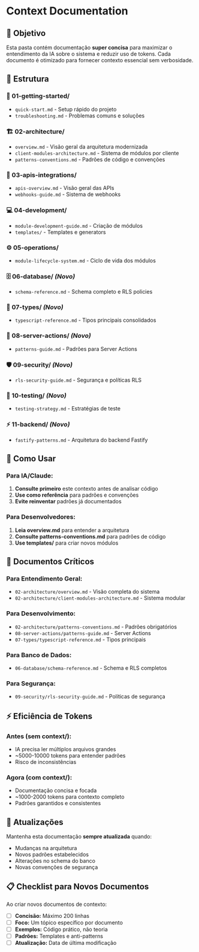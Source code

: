 # Context Documentation

## 🎯 Objetivo

Esta pasta contém documentação **super concisa** para maximizar o entendimento da IA sobre o sistema e reduzir uso de tokens. Cada documento é otimizado para fornecer contexto essencial sem verbosidade.

## 📁 Estrutura

### **🚀 01-getting-started/**
- `quick-start.md` - Setup rápido do projeto
- `troubleshooting.md` - Problemas comuns e soluções

### **🏗️ 02-architecture/**
- `overview.md` - Visão geral da arquitetura modernizada
- `client-modules-architecture.md` - Sistema de módulos por cliente
- `patterns-conventions.md` - Padrões de código e convenções

### **🔌 03-apis-integrations/**
- `apis-overview.md` - Visão geral das APIs
- `webhooks-guide.md` - Sistema de webhooks

### **💻 04-development/**
- `module-development-guide.md` - Criação de módulos
- `templates/` - Templates e generators

### **⚙️ 05-operations/**
- `module-lifecycle-system.md` - Ciclo de vida dos módulos

### **🗄️ 06-database/** *(Novo)*
- `schema-reference.md` - Schema completo e RLS policies

### **📝 07-types/** *(Novo)*
- `typescript-reference.md` - Tipos principais consolidados

### **🔐 08-server-actions/** *(Novo)*
- `patterns-guide.md` - Padrões para Server Actions

### **🛡️ 09-security/** *(Novo)*
- `rls-security-guide.md` - Segurança e políticas RLS

### **🧪 10-testing/** *(Novo)*
- `testing-strategy.md` - Estratégias de teste

### **⚡ 11-backend/** *(Novo)*
- `fastify-patterns.md` - Arquitetura do backend Fastify

## 🎯 Como Usar

### **Para IA/Claude:**
1. **Consulte primeiro** este contexto antes de analisar código
2. **Use como referência** para padrões e convenções
3. **Evite reinventar** padrões já documentados

### **Para Desenvolvedores:**
1. **Leia overview.md** para entender a arquitetura
2. **Consulte patterns-conventions.md** para padrões de código
3. **Use templates/** para criar novos módulos

## 🔑 Documentos Críticos

### **Para Entendimento Geral:**
- `02-architecture/overview.md` - Visão completa do sistema
- `02-architecture/client-modules-architecture.md` - Sistema modular

### **Para Desenvolvimento:**
- `02-architecture/patterns-conventions.md` - Padrões obrigatórios
- `08-server-actions/patterns-guide.md` - Server Actions
- `07-types/typescript-reference.md` - Tipos principais

### **Para Banco de Dados:**
- `06-database/schema-reference.md` - Schema e RLS completos

### **Para Segurança:**
- `09-security/rls-security-guide.md` - Políticas de segurança

## ⚡ Eficiência de Tokens

### **Antes (sem context/):**
- IA precisa ler múltiplos arquivos grandes
- ~5000-10000 tokens para entender padrões
- Risco de inconsistências

### **Agora (com context/):**
- Documentação concisa e focada
- ~1000-2000 tokens para contexto completo
- Padrões garantidos e consistentes

## 🔄 Atualizações

Mantenha esta documentação **sempre atualizada** quando:
- Mudanças na arquitetura
- Novos padrões estabelecidos  
- Alterações no schema do banco
- Novas convenções de segurança

## 📋 Checklist para Novos Documentos

Ao criar novos documentos de contexto:

- [ ] **Concisão:** Máximo 200 linhas
- [ ] **Foco:** Um tópico específico por documento
- [ ] **Exemplos:** Código prático, não teoria
- [ ] **Padrões:** Templates e anti-patterns
- [ ] **Atualização:** Data de última modificação